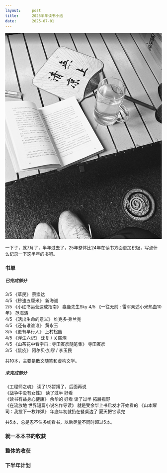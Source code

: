 ```yaml
---
layout:     post
title:      2025半年读书小结
date:       2025-07-01
---
```

![S03E03](/images/202507/books.jpg)


一下子，就7月了，半年过去了，25年整体比24年在读书方面更加积极，写点什么记录一下这半年的书吧。

### 书单  

##### 已完成部分  
3/5 《草民》 蔡崇达  
4/5 《秒速五厘米》 新海诚  
2/5 《小红书运营速成指南》  麋鹿先生Sky
4/5 《一往无前 : 雷军亲述小米热血10年》 范海涛  
4/5 《活出生命的意义》  维克多·弗兰克  
4/5 《还有谁谁谁》 黄永玉  
3/5 《更有早行人》 上村松园  
4/5 《浮生六记》 沈复 / 关熙潮  
4/5 《山茶花中看宇宙 : 寺田寅彦随笔集》 寺田寅彦  
3/5 《鼠疫》 阿尔贝·加缪 / 李玉民

共10本，主要是散文随笔和虚构文学。

##### 未完成部分  
《工程师之魂》 读了1/3暂撂了，后面再说  
《战争中没有女性》 读了过半 好看  
《读书有益身心健康》 余华的 好看 读了过半 拓展视野  
《在流放地 世界短篇小说名作导读》 就是受余华上书启发才开始看的
《山本耀司：我投下一枚炸弹》 年底年初就扔在餐桌边了 夏天把它读完  

共5本，总是忍不住多线看书，以后尽量不同时超过5本。

### 就一本本书的收获

### 整体的收获

### 下半年计划
